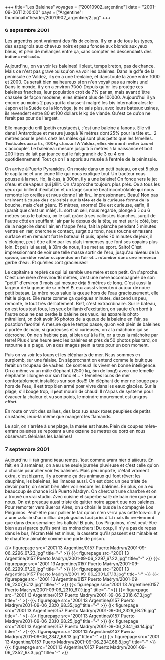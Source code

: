+++
title="Les Baleines"
voyages = ["20010902_argentine"]
date = "2001-09-06T12:00:00"
pays = ["Argentine"]
thumbnail="header/20010902_argentine/2.jpg"
+++
### 6 septembre 2001

Les argentins sont vraiment des fils de colons. Il y en a de tous les types, 
des espagnols aux cheveux noirs et peau foncée aux blonds aux yeux bleus, et 
plein de mélanges entre ça, sans compter les descendants des indiens métissés. 


Aujourd'hui, on va voir les baleines! il pleut, temps breton, pas de chance. 
Mais ce n'est pas grave puisqu'on va voir les baleines. Dans le golfe de la 
péninsule de Valdez, il y en a une trentaine, et dans toute la zone entre 1000 
et 2000. Ca serait bien malheureux si on n'en voyait pas au moins une! Dans 
le monde, il y en a environ 7000. Depuis qu'on les protège ces baleines franches, 
leur population croit de 7% par an, mais avant d'être chassée de façon moderne, 
elles étaient plus de 100000. Aujourd'hui il ya encore au moins 2 pays qui la 
chassent malgré les lois internationales: le Japon et la Suède ou la Norvège, 
je ne sais plus, avec leurs bateaux usines, ils revendent entre 80 et 100 dollars 
le kg de viande. Qu'est ce qu'on ne ferait pas pour de l'argent.

Elle mange du crill (petits crustacés), c'est une baleine à fanons. Elle vit 
dans l'Antarctique et mesure jusquà 16 mètres dont 25% pour la tête et... 2 
mètres pour le pénis chez les mâles qui sont plus petits que les femelles. Testicules 
assortis, 400kg chacun! A Valdez, elles viennent mettre bas et s'accoupler. 
Le baleineau mesure jusqu'à 5 mètres à la naissance et boit 200 litres de lait 
par jour ce qui le fait grandir de 3 ou 4 cm quotidiennement! Tout ça on l'a 
appris au musée à l'entrée de la péninsule.

On arrive à Puerto Pyramides. On monte dans un petit bateau, on est 5 plus 
le capitaine et une jeune fille qui nous explique tout. Un tracteur nous pousse 
à la mer. Ho, là-bas, à 300m, il y a une baleine! On fonce vers le jet d'eau 
et de vapeur qui jaillit. On s'approche toujours plus près. On a tous les yeux 
qui brillent d'exitation et un large sourire béat incontrôlable qui nous remonte 
les oreilles et nous donne l'air fin...Impressionnant. Beau? Non pas vraiment 
à cause des callosités sur la tête et de la curieuse forme de la bouche, mais 
c'est géant. 15 mètres, énorme! Elle est curieuse, enfin, il (paraît que c'est 
un mâle). IL sort un oeil, nous regarde, plonge à 5 ou 6 mètres sous le bateau, 
on le suit grâce à ses callosités blanches, surgit de l'autre côté en soufflant 
l'air par le dessus de la tête, se met sur le côté, bat de la nageoire dans 
l'air, en frappe l'eau, fait la planche pendant 5 minutes ventre en l'air, cherche 
le contact, surgit du fond, nous touche en faisant surface et en remuant fort 
le bateau! Et puis, après 20 minutes de jeux, il s'éloigne, peut-être attiré 
par les plafs immenses que font ses copains plus loin. Et puis lui aussi, à 
30m de nous, il se met au sport. Salto! C'est impressionnant de voir une telle 
masse sortir de l'eau, jusqu'au niveau de la queue, sembler rester suspendue 
en l'air et... retomber dans une immense gerbe d'eau. Et qu'elles sont gracieuses!

Le capitaine a repéré ce qui lui semble une mère et son petit. On s'aproche. 
C'est une mère d'environ 16 mètres, c'est une mère accompagnée de son "petit" 
d'environ 3 mois qui mesure déjà 5 mètres de long. C'est aussi la largeur de 
la queue de sa mère! Et eux aussi virevoltent autour de notre petit bateau. 
La mère nous salue la queue hors de l'eau gracieusement, elle fait le piquet. 
Elle reste comme ça quelques minutes, descend un peu, remonte, le tout très 
délicatement. Bref, c'est extraordinaire. Sur le bateau, on est tous tout fous, 
les yeux brillants d'excitation, on saute d'un bord à l'autre pour ne pas perdre 
la baleine des yeux, les appareils photo mitraillent, on doit avoir 36 photos 
de la queue de la baleine en l'air, sa posotion favorite! A mesure que le temps 
passe, qu'on voit plein de baleines à portée de main, si gracieuses et si curieuses, 
on a la mâchoire qui se décroche. On ne s'habitue pas, si bien qu'à la fin, 
on a tous la mâchoire par terre! Plus d'une heure avec les baleines et près 
de 50 photos plus tard, on retourne à la plage. On a des images plein la tête 
pour un bon moment.

Puis on va voir les loups et les éléphants de mer. Nous sommes en surplomb, 
sur une falaise. En sápprochant on entend comme le bruit que ferait un troupeau 
de vaches. Ce sont eux! Ils vivent en bonne intelligence. On a même vu un mâle 
éléphant (2500 kg, 5m de long!) avec une femelle éléphante allongée sur son 
flanc et... 2 femelles loups de mer confortablement installées sur son dos!!! 
Un éléphant de mer ne bouge pas hors de l'eau, il est trop bien armé pour vivre 
dans les eaux glacées. Sur la plage, s'il bouge trop, il peut mourir de chaud! 
Il n'a pas de système pour évacuer la chaleur et vu son poids, le moindre mouvement 
est un gros effort. 

En route on voit des salines, des lacs aux eaux roses peuplées de petits crustacés,ceux-là 
même que mangent les flamands. 

Le soir, on s'arrête à une plage, la marée est haute. Plein de couples mère-enfant 
baleines se reposent à une dizaine de mètres du bord en nous observant. Géniales 
les baleines!

### 7 septembre 2001

Aujourd'hui il fait grand beau temps. Tout comme avant hier d'ailleurs. En 
fait, en 3 semaines, on a eu une seule journée pluvieuse et c'est celle qu'on 
a choisie pour aller voir les baleines. Mais peu importe, c'était vraiment extra, 
c'est bizarre, il y a comme ça des animaux qui font rêver: les dauphins, les 
baleines, les limaces aussi. On est donc un peu triste de devoir partir, on 
serait bien aller voir encore les baleines. En plus, on a eu beaucoup de chance 
ici à Puerto Madryn. On cherchait une chambre et on a trouvé un vrai studio. 
Avec cuisine et superbe salle de bain rien que pour nous. On est presque aussi 
triste de quitter notre appart que nos baleines. Pour remonter vers Buenos Aires, 
on a choisi le bus de la compagnie Los Pinguinos. Peut-être pour pallier le 
fait qu'on n'en verra pas cette fois-ci. Il y a une colonie d'un million de 
pingouins tout près d'ici mais ils ne viennent que dans deux semaines les ballots! 
Et puis, Los Pinguinos, c'est peut-être bien aussi parce qu'ils sont les moins 
chers! Du coup, il n'y a pas de repas dans le bus, l'écran télé est minus, la 
cassette qu'ils passent est minable et le chauffeur aimable comme une porte 
de prison. 


<div id="TOTO">{{< figurepage src="2001 13 Argentine/0157 Puerto Madryn/2001-09-06_2296_67.23.jpg" title="-"  >}}
{{< figurepage src="2001 13 Argentine/0157 Puerto Madryn/2001-09-06_2297_67.22.jpg" title="-"  >}}
{{< figurepage src="2001 13 Argentine/0157 Puerto Madryn/2001-09-06_2299_67.20.jpg" title="-"  >}}
{{< figurepage src="2001 13 Argentine/0157 Puerto Madryn/2001-09-06_2301_67.18.jpg" title="-"  >}}
{{< figurepage src="2001 13 Argentine/0157 Puerto Madryn/2001-09-06_2307_67.12.jpg" title="-"  >}}
{{< figurepage src="2001 13 Argentine/0157 Puerto Madryn/2001-09-06_2310_67.9.jpg" title="-"  >}}
{{< figurepage src="2001 13 Argentine/0157 Puerto Madryn/2001-09-06_2316_67.3.jpg" title="-"  >}}
{{< figurepage src="2001 13 Argentine/0157 Puerto Madryn/2001-09-06_2320_68.35.jpg" title="-"  >}}
{{< figurepage src="2001 13 Argentine/0157 Puerto Madryn/2001-09-06_2329_68.26.jpg" title="-"  >}}
{{< figurepage src="2001 13 Argentine/0157 Puerto Madryn/2001-09-06_2330_68.25.jpg" title="-"  >}}
{{< figurepage src="2001 13 Argentine/0157 Puerto Madryn/2001-09-06_2341_68.14.jpg" title="-"  >}}
{{< figurepage src="2001 13 Argentine/0157 Puerto Madryn/2001-09-06_2342_68.13.jpg" title="-"  >}}
{{< figurepage src="2001 13 Argentine/0157 Puerto Madryn/2001-09-06_2347_68.8.jpg" title="-"  >}}
{{< figurepage src="2001 13 Argentine/0157 Puerto Madryn/2001-09-06_2352_68.3.jpg" title="-"  >}}
</DIV>

